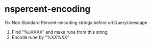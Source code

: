 # nspercent-encoding
Fix Non Standard Percent-encoding strings before url.QueryUnescape

1. Find "%uXXXX" and make rune from this string
2. Encode rune by "%XX%XX"
